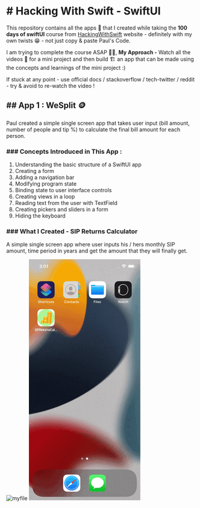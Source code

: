 # # Hacking With Swift - SwiftUI

This repository contains all the apps 📱 that I created while taking the **100 days of swiftUI** course from [HackingWithSwift](https://www.hackingwithswift.com/100/swiftui) website - definitely with my own twists 😁 - not just copy & paste Paul's Code.

I am trying to complete the course ASAP 🏃🏻, **My Approach -**
Watch all the videos 🎥 for a mini project and then build 🏗 an app that can be made using the concepts and learnings of the mini project :)

If stuck at any point - use official docs / stackoverflow / tech-twitter / reddit - try & avoid to re-watch the video !

## ## App 1 : WeSplit 🪙

Paul created a simple single screen app that takes user input (bill amount, number of people and tip %) to calculate the final bill amount for each person.

### ### Concepts Introduced in This App :

1.  Understanding the basic structure of a SwiftUI app
2.  Creating a form
3.  Adding a navigation bar
4.  Modifying program state
5.  Binding state to user interface controls
6.  Creating views in a loop
7.  Reading text from the user with TextField
8.  Creating pickers and sliders in a form
9.  Hiding the keyboard

### ### What I Created - SIP Returns Calculator

A simple single screen app where user inputs his / hers monthly SIP amount, time period in years and get the amount that they will finally get.

![myfile](./Documents/App%2001%20SIPReturnsCalculator/Demo_Light.gif)
![myfile](./Documents/App%2001%20SIPReturnsCalculator/Demo_Dark.gif)
